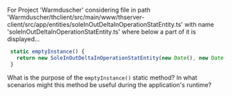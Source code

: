 For Project 'Warmduscher' considering file in path 'Warmduscher/thclient/src/main/www/thserver-client/src/app/entities/soleInOutDeltaInOperationStatEntity.ts' with name 'soleInOutDeltaInOperationStatEntity.ts' where below a part of it is displayed... 

```typescript
 static emptyInstance() {
   return new SoleInOutDeltaInOperationStatEntity(new Date(), new Date(), 0, 0, 0, false, 0);
 }
```
What is the purpose of the `emptyInstance()` static method?  In what scenarios might this method be useful during the application's runtime?